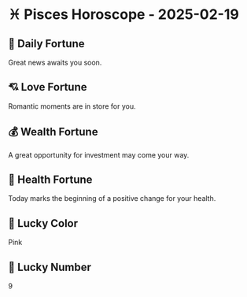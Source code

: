 # ♓ Pisces Horoscope - 2025-02-19

## 🎯 Daily Fortune

Great news awaits you soon.

## 💘 Love Fortune

Romantic moments are in store for you.

## 💰 Wealth Fortune

A great opportunity for investment may come your way.

## 🌱 Health Fortune

Today marks the beginning of a positive change for your health.

## 🎨 Lucky Color

Pink

## 🔢 Lucky Number

9
